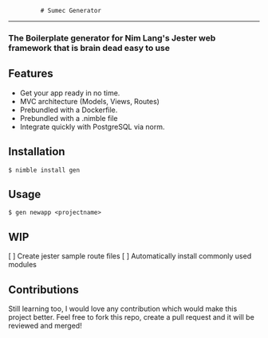              # Sumec Generator 
----------------------------------------------

### The Boilerplate generator for Nim Lang's Jester web framework that is brain dead easy to use



Features
--------

 -   Get your app ready in no time.
 -   MVC architecture (Models, Views, Routes)
 -   Prebundled with a Dockerfile.
 -   Prebundled with a .nimble file
 -   Integrate quickly with PostgreSQL via norm.



Installation
------------

 ``$ nimble install gen``
               


Usage
-----

 ``$ gen newapp <projectname>``


WIP
---
[ ] Create jester sample route files
[ ] Automatically install commonly used modules

Contributions
-------------
 Still learning too, I would love any contribution which would make this project better.
 Feel free to fork this repo, create a pull request and it will be reviewed and merged!
